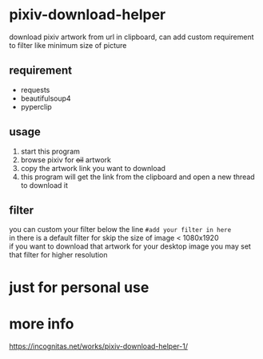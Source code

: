 # pixiv-download-helper
download pixiv artwork from url in clipboard, can add custom requirement to filter like minimum size of picture

## requirement
* requests
* beautifulsoup4
* pyperclip

## usage
1. start this program
2. browse pixiv for <s>oil</s> artwork
3. copy the artwork link you want to download
4. this program will get the link from the clipboard and open a new thread to download it

## filter
you can custom your filter below the line `#add your filter in here`  
in there is a default filter for skip the size of image < 1080x1920  
if you want to download that artwork for your desktop image you may set that filter for higher resolution

# just for personal use
# more info
https://incognitas.net/works/pixiv-download-helper-1/

